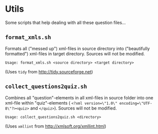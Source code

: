 # Utils
Some scripts that help dealing with all these question files...

## `format_xmls.sh`
Formats all ("messed up") xml-files in source directory into ("beautifully formatted") xml-files in target directory.
Sources will not be modified.
```
Usage: format_xmls.sh <source directory> <target directory>
```
(Uses `tidy` from http://tidy.sourceforge.net)

## `collect_questions2quiz.sh`
Combines all "question"-elements in all xml-files in source folder into one xml-file within "quiz"-elements (
`<?xml version=\"1.0\" encoding=\"UTF-8\"?><quiz>`
and 
`</quiz>`).
Sources will not be modified.
```
Usage: collect_questions2quiz.sh <directory>
```
(Uses `xmllint` from http://xmlsoft.org/xmllint.html)